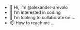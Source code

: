 - 👋 Hi, I’m @alexander-arevalo
- 👀 I’m interested in coding 
- 💞️ I’m looking to collaborate on ...
- 📫 How to reach me ...

<!---
[![Anurag's GitHub stats](https://github-readme-stats.vercel.app/api?username=alexander-arevalo)](https://github.com/anuraghazra/github-readme-stats)
--->

<!---
zerootwooooo/zerootwooooo is a ✨ special ✨ repository because its `README.md` (this file) appears on your GitHub profile.
You can click the Preview link to take a look at your changes.
--->
